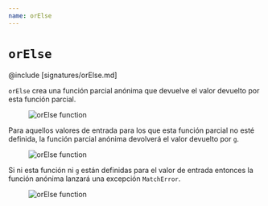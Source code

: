 ```yaml
---
name: orElse
---
```


# `orElse`

@include [signatures/orElse.md]

`orElse` crea una función parcial anónima que devuelve el valor devuelto por esta función parcial.

<figure class="diagram">
  <img src="../images/orElse.svg" alt="orElse function">
  <!-- <figcaption class="diagram-desc"></figcaption> -->
</figure>

Para aquellos valores de entrada para los que esta función parcial no esté definida, la función parcial anónima devolverá el valor devuelto por `g`.

<figure class="diagram">
  <img src="../images/orElse.2.svg" alt="orElse function">
  <!-- <figcaption class="diagram-desc"></figcaption> -->
</figure>

Si ni esta función ni `g` están definidas para el valor de entrada entonces la función anónima lanzará una excepción `MatchError`.

<figure class="diagram">
  <img src="../images/orElse.3.svg" alt="orElse function">
  <!-- <figcaption class="diagram-desc"></figcaption> -->
</figure>
